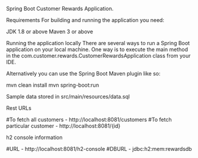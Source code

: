 Spring Boot Customer Rewards Application.

Requirements
For building and running the application you need:

JDK 1.8 or above
Maven 3 or above

Running the application locally
There are several ways to run a Spring Boot application on your local machine. One way is to execute the main method in the com.customer.rewards.CustomerRewardsApplication class from your IDE.

Alternatively you can use the Spring Boot Maven plugin like so:

mvn clean install
mvn spring-boot:run

Sample data stored in src/main/resources/data.sql

Rest URLs

#To fetch all customers - http://localhost:8081/customers
#To fetch particular customer - http://localhost:8081/{id}

h2 console information

#URL - http://localhost:8081/h2-console
#DBURL - jdbc:h2:mem:rewardsdb


